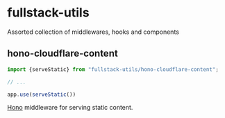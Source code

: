 # fullstack-utils
Assorted collection of middlewares, hooks and components

## hono-cloudflare-content
```javascript
import {serveStatic} from "fullstack-utils/hono-cloudflare-content";

// ...

app.use(serveStatic())
```
[Hono](https://hono.dev/) middleware for serving static content.
